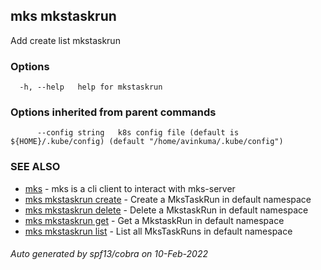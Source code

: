 ## mks mkstaskrun

Add create list mkstaskrun

### Options

```
  -h, --help   help for mkstaskrun
```

### Options inherited from parent commands

```
      --config string   k8s config file (default is ${HOME}/.kube/config) (default "/home/avinkuma/.kube/config")
```

### SEE ALSO

- [mks](mks.md) - mks is a cli client to interact with mks-server
- [mks mkstaskrun create](mks_mkstaskrun_create.md) - Create a MksTaskRun in default namespace
- [mks mkstaskrun delete](mks_mkstaskrun_delete.md) - Delete a MkstaskRun in default namespace
- [mks mkstaskrun get](mks_mkstaskrun_get.md) - Get a MkstaskRun in default namespace
- [mks mkstaskrun list](mks_mkstaskrun_list.md) - List all MksTaskRuns in default namespace

###### Auto generated by spf13/cobra on 10-Feb-2022
